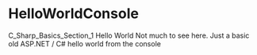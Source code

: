 # HelloWorldConsole
C_Sharp_Basics_Section_1 Hello World
Not much to see here. Just a basic old ASP.NET / C# hello world from the console

